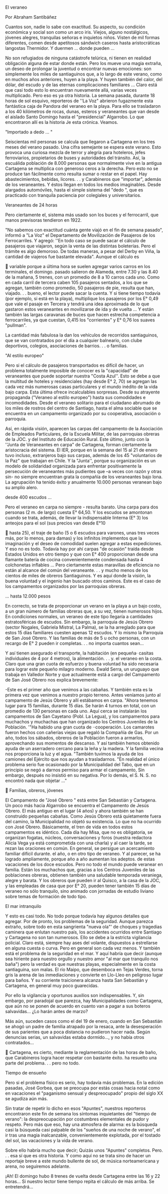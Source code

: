 ---
---
El veraneo 

Por Abraham Santibáñez 

Cuantos son, nadie lo sabe con exactitud. Su aspecto, su condición económica y social 
son como un arco iris. Viejos, alguno nostálgicos, jóvenes alegres, tranquilas señoras e 
inquietos niños. Visten de mil formas diferentes, comen desde apetitosos sándwich 
caseros hasta aristocráticas langostas Thermidor. Y duermen ... donde pueden ... 

No son refugiados de ninguna catástrofe telúrica, ni tienen en realidad obligación alguna 
de estar donde están. Pero los mueve una magia extraña, un deseo de prolongar la 
juventud o encontrar nuevas emociones: son simplemente los miles de santiaguinos 
que, a lo largo de este verano, como en muchos años anteriores, huyen a la playa. Y 
huyen también del calor, del dólar, del escudo y de las eternas complicaciones 
familiares ... Claro está que casi todo esto lo encuentran nuevamente allá, varias veces 
multiplicado. Pero eso es ya otra historia. La semana pasada, durante 18 horas de sol 
esquivo, reporteros de ''La Voz" abrieron fugazmente esta fantástica caja de Pandora del 
veraneo en la playa. Para ello se trasladaron a los 40 kilómetros de rocas, dunas, esteros 
y veraneantes que van desde el aislado Santo Domingo hasta el "presidencial" 
Algarrobo. Lo que encontraron allí es la historia Je esta crónica. Veamos. 

 "Importado a dedo ... " 

Seiscientas mil personas se calcula que llegaron a Cartagena en los tres meses del 
verano pasado. Una cifra semejante se espera este verano. Esto provoca una curiosa 
mezcla de terror y alegría para hoteleros, jefes ferroviarios, propietarios de buses y 
autoridades del tránsito. Así, la escuálida población de 8.000 personas que 
normalmente vive en la antigua Cartagena se multiplica con generoso ceros a la 
derecha. Pero esto no se produce tan fácilmente como resulta sumar o restar en el 
papel. Hay abastecimientos, bebidas, licores. . . y Carabineros que "importar", además 
de los veraneantes. Y éstos llegan en todos los medios imaginables. Desde alargados 
automóviles, hasta el simple sistema del "dedo ", que es practicado con tranquila 
paciencia por colegiales y universitarios. 

Veraneantes de 24 horas 

Pero ciertamente el, sistema más usado son los buces y el ferrocarril, que manos 
previsoras tendieron en 1922. 

"No sabemos con exactitud cuánta gente viajó en el fin de semana pasado", informó a 
"La Voz" el Departamento de Movilización de Pasajeros de los Ferrocarriles. Y agregó: 
''En todo caso se puede sacar el cálculo de pasajeros que viajaron, según la venta de las 
distintas boleterías. Pero el trámite es algo demoroso. De todas maneras, a pesar del 
Derby en Viña, la cantidad de viajeros fue bastante elevada". Aunque el cálculo es 


variable porque a última hora se suelen agregar varios carros en los terminales, el 
domingo. pasado salieron de Alameda, entre 7.30 y las 8.40 de la mañana, 5 trenes, con 
un promedio de 8 a 10 carros cada uno. Como en cada carril de tercera caben 105 
pasajeros sentados, a los que se agregan, también como promedio, 50 pasajeros de pie, 
resulta que han, viajado. . . bueno, el lector puede sacar la cuenta. Y si tiene tiempo 
todavía (por ejemplo, si está en la playa), multiplique los pasajeros por los E° 0,49 que 
vale el pasaje en Tercera y tendrá una idea aproximada de lo que gastaron estos 
veraneantes en movilizarse de ida y de vuelta ... Y están también las largas caravanas de 
buces que hacen estrecha competencia a ferrocarriles, ya que cuestan, 0,415 los 
"corrientes" y E° 0,76 los suaves "pullman". 

La cantidad más fabulosa la dan los vehículos de recorridos santiaguinos, que se van 
contratados por el día a cualquier balneario, con clube deportivos, colegios, 
asociaciones de barrios. . . o familias. 

"Al estilo europeo" 

Pero si el cálculo de pasajeros transportados es difícil de hacer, un problema totalmente 
imposible de conocer es la "capacidad" de veraneantes que puede soportar nuestra 
"Costa Azul''. Esto se debe a que la multitud de hoteles y residenciales (hay desde E° 2, 
70) se agregan las cada vez más numerosas casas particulares y el mundo inédito de la 
vida bajo carpa. Esta última ofrece incalculables sorpresas. Desde su atrayente 
propaganda ("Veraneo al estilo europeo") hasta sus comodidades e incomodidades. 
Desde el veraneo solitario para el ciudadano abrumado de los miles de rostros del centro 
de Santiago, hasta el alma sociable que se encuentra en un campamento organizado por 
su cooperativa, asociación o parroquia. 

Así, en rápida visión, aparecen las carpas del campamento de la Asociación de 
Empleados Particulares, de la Escuela Militar, de las parroquias obreras de la JOC. y del 
Instituto de Educación Rural. Este último, junto con la ''Junta de Veraneantes en carpa" 
de Cartagena, forman ciertamente la aristocracia del sistema. El IER, porque en la 
semana del 15 al 21 de enero tuvo incluso, extranjeros bajo sus carpas, además de los 
45 "voluntarios de la Paz" que trabajan en Chile. Y la "Junta'', porque su organización es 
un modelo de solidaridad organizada para enfrentar positivamente la persecución de 
veraneantes más pudientes que –a veces con razón y otras sin- no siempre encuentran 
grata la compañía de los veraneantes bajo lona. La agrupación ha tenido éxito y 
anualmente 10.000 personas veranean bajo su amplio alero. 

desde 400 escudos ... 

 Pero el veraneo en carpa no siempre - resulta barato. Una carpa para dos personas (2 
m. de largo) cuesta E° 64,50. Y los escudos se amontonan cuando se trata, además, de 
llevar la indispensable linterna (E° 3) los anteojos para el sol (sus precios van desde E°10 


hasta 25), el traje de baño (5 o 6 escudos para varones, unas tres veces más, por lo 
menos, para damas) y los infinitos implementos que la imaginación y el deseo de 
comodidad suelen agregar a estas expediciones. Y eso no es todo. Todavía hay por ahí 
carpas "de ocasión" traída desde Estados Unidos en otro tiempo y que con E° 400 
proporcionan desde una flamante batería de cocina convenientemente condensada 
hasta 4 colchonetas inflables ... Pero ciertamente estas maravillas de eficiencia no 
están al alcance del común del veraneante. . . y mucho menos de los cientos de miles 
de obreros Santiaguinos. Y es aquí donde la visión, la buena voluntad y el ingenio han 
buscado otros caminos. Este es el caso de los campamentos organizados por las 
parroquias obreras. 

... hasta 12.000 pesos 

En correcto, se trata de proporcionar un verano en la playa a un bajo costo, a un gran 
número de familias obreras que, a su vez, tienen numerosos hijos. En condiciones 
normales, un veraneo de este tipo llegaría a cantidades estratosféricas de escudos. Sin 
embargo, la parroquia de Jesús Obrero (sector Nogales, Gabriela Mistral, La Palma), se 
la ha arreglado para que estos 15 días familiares cuesten apenas 12 escudos. Y lo mismo 
la Parroquia de San José Obrero. Y las familias de más de 5 u ocho personas, con un 
recargo de E° 2 pueden ir completas. . . no importa cuantos sean... 

Y así tienen asegurado el transporte, la habitación (en pequeña· casitas individuales de 
4 por 4 metros), la alimentación. . . y. el veraneo en la costa. Claro que una gran cuota 
de esfuerzo y buena voluntad ha sido necesaria para lograr este pequeño milagro 
moderno. Ewald Serra, un uruguayo que trabaja en Valledor Norte y que actualmente 
está a cargo del Campamento de San José Obrero nos explica brevemente: 

-Este es el primer año que venimos a las cabañas. Y también esta es la primera vez que 
venimos a nuestro propio terreno. Antes veníamos junto al campamento de Jesús Obrero 
y allí estábamos en carpa. "Ahora tenemos lugar para 15 familias, durante 15 días. Se 
harán 4 turnos en total, con un promedio de 130 personas en cada uno. Aquí cerca se 
instalarán los campamentos de San Cayetano (Pobl. La Legua), y los campamentos para 
muchachos y muchachas que han organizado los Centros Juveniles de la Población. '"Ha 
habido una gran cuota de ··cooperación. Los camarotes fueron hechos con cañerías 
viejas que regaló la Compañía de Gas. Por un año, todos los sábados, obreros de la 
Población fueron a armarlos, aprovechando sus momentos de descanso. Y así también 
hemos obtenido ayuda de un aserradero cercano para la leña y la madera. Y la familia 
vecina nos proporciona la luz y el agua. "También tuvimos la ayuda de los camiones del 
Ejército que nos ayudan a trasladarnos. "En realidad el único problema serio fue 
ocasionado por la Municipalidad del Tabo, que en un principio se negó a darnos permiso 
para armar el campamento, Sin embargo, después no insistió en su negativa. Por lo 
demás, el S. N. S. no encontró nada que objetar ..." 


Familias, obreros, jóvenes 

El Campamento de "José Obrero " está entre San Sebastián y Cartagena. Un poco más 
hacia Algarrobo se encuentra el Campamento de Jesús Obrero. El más antiguo en el 
lugar (4 años) y ahora también se han construido pequeñas cabañas. Como Jesús 
Obrero está quietamente fuera del camino, la Municipalidad no objetó su existencia. Lo 
que no ha ocurrido con José Obrero. Básicamente, el tren de vida en todos estos 
campamentos es idéntico. Cada día hay Misa, que no es obligatoria, se organizan 
fogatas, núcleos, conversaciones y foros (nuestra redactora Alicia Vega ya está 
comprometida con una charla) y al caer la tarde, se rezan las oraciones en común. En 
general, se persigue un acercamiento familiar difícil durante. el año, o en otro tipo de 
veraneo. Y al parecer, se ha logrado ampliamente, porque año a año aumentan los 
adeptos. de estas vacaciones de los doce escudos. Pero no todo el mundo puede 
veranear en familia. Están los muchachos que, gracias a los Centros Juveniles de las 
poblaciones obreras, obtienen también una saludable temporada veraniega, alegre y 
barata. Y los obreros que pueden ir al Quisco, a la casa de la JOC, y las empleadas de 
casa que por E° 20, pueden tener también 15 días de veraneo no sólo tranquilo, sino 
animado con jornadas de estudio liviano sobre temas de formación de todo tipo. 

El mar intranquilo 

Y esto es casi todo. No todo porque todavía hay algunos detalles que agregar. Por de 
pronto, los problemas de la seguridad. Aunque parezca extraño, sobre todo en esta 
sangrienta "nueva ola"' de choques y tragedias caminera que enlutan nuestro país, los 
accidentes ocurridos entre Santiago y Cartagena no son tan numerosos. Ello se debe a 
la estricta vigilancia policial. Claro está, siempre hay ases del volante, dispuestos a 
estrellarse en alguna cuesta o curva. Pero en general son cada vez menos. Y también 
está el problema de la seguridad en el mar. Y aquí habría que decir (aunque sea hiriente 
para nuestro orgullo y nuestro amor "al mar que tranquilo nos baña") pero la verdad es 
que nuestras playas, especialmente en la costa santiaguina, son malas. El río Maipo, 
que desemboca en Tejas Verdes, torna gris la arena de las inmediaciones y convierte en 
Llo-Lleo en peligroso lugar para baños. Y su corriente traicionera alcanza hasta San 
Sebastián y Cartagena, en general muy poco guarecidas. 

Por ello la vigilancia y oportunos auxilios son indispensables. Y, sin embargo, por 
paradojal que parezca, hay Municipalidades como Cartagena, que aún no se ponen de 
acuerdo en cuanto van a pagar a sus boteros salvavidas... ¿Lo harán antes de marzo? 

Más aún, suceden casos como el del 19 de enero, cuando en San Sebastián se ahogó un 
padre de familia atrapado por la resaca, ante la desesperación de sus parientes que a 
poca distancia no pudieron hacer nada. Según denuncias serias, un salvavidas estaba 
dormido..., y no había otros contratados... 


Cartagena, es cierto, mediante la reglamentación de las horas de baño, que Carabineros 
logra hacer respetar con bastante éxito. ha resuelto una parte del problema. . . pero no 
todo. 

Tiempo de ensueño 

Pero si el problema físico es serio, hay todavía más problemas. En la edición pasadas, 
José Gorbea, que se preocupa por estás cosas hacia notal como en vacaciones el 
"paganismo sensual y despreocupado" propio del siglo XX se agudiza aún más. 

Sin tratar de repetir lo dicho en esos "Apuntes", nuestros reporteros encontraron este fin 
de semana los síntomas inquietantes del "tiempo de verano": la despreocupación por 
costumbres elementales de pudor y respeto. Pero más que eso, hay una atmosfera de 
alarma: es la búsqueda casi la búsqueda casi palpable de los "sueños de una noche de 
verano", el ir tras una magia inalcanzable, convenientemente explotada, por el tostado 
del sol, las vacaciones y la vida de verano. 

Sobre ello habría mucho que decir; Quizás unos "Apuntes" completos. Pero. . . esa sí 
que es otra historia. Y como aquí no se trata sino de hacer un reportaje breve a este 
mundo bullente de sol, de música norteamericana y arena, no seguiremos adelante. 

¡Ah! El domingo hubo 8 trenes de vuelta desde Cartagena entre las 16 y 22 horas... Si 
nuestro lector tiene tiempo repita el cálculo de más arriba. Se entretendrá... 

 


